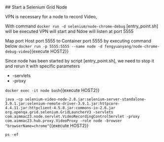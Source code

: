 ## Start a Selenium Grid Node

VPN is necessary for a node to record Video, 

With command
`docker run -d selenium/node-chrome-debug`
[entry_point.sh] will be executed
VPN will start and Ndoe will listen at port 5555

Map port Host port 5555 to Container port 5555 by executing command below
`docker run -p 5555:5555 --name node -d fengyuanyang/node-chrome-debug-video`{{execute HOST2}}

Since node has been started by script [entry_point.sh], we need to stop it and rerun it with specific parameters
* -servlets
* -proxy

`docker exec -it node bash`{{execute HOST2}}

`java -cp selenium-video-node-2.8.jar:selenium-server-standalone-3.9.1.jar:selenium-remote-driver-3.9.1.jar:httpcore-4.4.11.jar:httpclient-4.5.8.jar:commons-io-2.6.jar org.openqa.grid.selenium.GridLauncherV3 -servlets com.aimmac23.node.servlet.VideoRecordingControlServlet -proxy com.aimmac23.hub.proxy.VideoProxy -role node -browser "browserName=chrome"`{{execute HOST2}}


`ps -ef`
